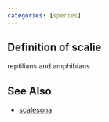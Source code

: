 ```yaml
---
categories: [species]
---
```


## Definition of scalie

reptilians and amphibians

## See Also

- [scalesona](./scalesona)
